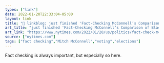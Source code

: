 ```yaml
---
types: ["link"]
date: 2022-01-20T22:33:04-05:00
layout: link
title: "🔗 linkblog: just finished 'Fact-Checking McConnell’s Comparison of Black Turnout Rates - The New York Times'"
art_title: "just finished 'Fact-Checking McConnell’s Comparison of Black Turnout Rates - The New York Times"
art_link: "https://www.nytimes.com/2022/01/20/us/politics/fact-check-mcconnell-black-turnout.html"
source: ["nytimes.com"]
tags: ["fact checking","Mitch McConnell","voting","elections"]
---
```

Fact checking is always important, but especially so here.
